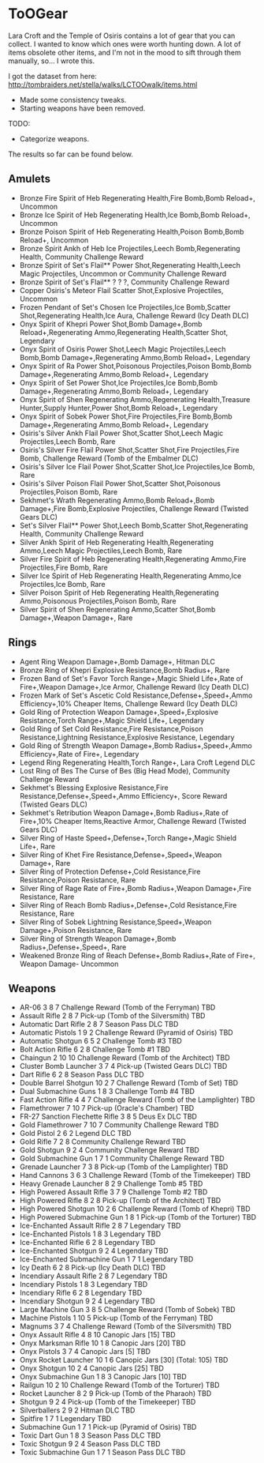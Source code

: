# ToOGear
Lara Croft and the Temple of Osiris contains a lot of gear that you can collect. I wanted to know which ones were worth hunting down. A lot of items obsolete other items, and I'm not in the mood to sift through them manually, so... I wrote this.

I got the dataset from here: http://tombraiders.net/stella/walks/LCTOOwalk/items.html
 * Made some consistency tweaks.
 * Starting weapons have been removed.

TODO:
 * Categorize weapons.

The results so far can be found below.
 
## Amulets
 * Bronze Fire Spirit of Heb	Regenerating Health,Fire Bomb,Bomb Reload+,	Uncommon
 * Bronze Ice Spirit of Heb	Regenerating Health,Ice Bomb,Bomb Reload+,	Uncommon
 * Bronze Poison Spirit of Heb	Regenerating Health,Poison Bomb,Bomb Reload+,	Uncommon
 * Bronze Spirit Ankh of Heb	Ice Projectiles,Leech Bomb,Regenerating Health,	Community Challenge Reward
 * Bronze Spirit of Set's Flail**	Power Shot,Regenerating Health,Leech Magic Projectiles,	Uncommon or Community Challenge Reward
 * Bronze Spirit of Set's Flail**	? ? ?,	Community Challenge Reward
 * Copper Osiris's Meteor Flail	Scatter Shot,Explosive Projectiles,	Uncommon
 * Frozen Pendant of Set's Chosen	Ice Projectiles,Ice Bomb,Scatter Shot,Regenerating Health,Ice Aura,	Challenge Reward (Icy Death DLC)
 * Onyx Spirit of Khepri	Power Shot,Bomb Damage+,Bomb Reload+,Regenerating Ammo,Regenerating Health,Scatter Shot,	Legendary
 * Onyx Spirit of Osiris	Power Shot,Leech Magic Projectiles,Leech Bomb,Bomb Damage+,Regenerating Ammo,Bomb Reload+,	Legendary
 * Onyx Spirit of Ra	Power Shot,Poisonous Projectiles,Poison Bomb,Bomb Damage+,Regenerating Ammo,Bomb Reload+,	Legendary
 * Onyx Spirit of Set	Power Shot,Ice Projectiles,Ice Bomb,Bomb Damage+,Regenerating Ammo,Bomb Reload+,	Legendary
 * Onyx Spirit of Shen	Regenerating Ammo,Regenerating Health,Treasure Hunter,Supply Hunter,Power Shot,Bomb Reload+,	Legendary
 * Onyx Spirit of Sobek	Power Shot,Fire Projectiles,Fire Bomb,Bomb Damage+,Regenerating Ammo,Bomb Reload+,	Legendary
 * Osiris's Silver Ankh Flail	Power Shot,Scatter Shot,Leech Magic Projectiles,Leech Bomb,	Rare
 * Osiris's Silver Fire Flail	Power Shot,Scatter Shot,Fire Projectiles,Fire Bomb,	Challenge Reward (Tomb of the Embalmer DLC)
 * Osiris's Silver Ice Flail	Power Shot,Scatter Shot,Ice Projectiles,Ice Bomb,	Rare
 * Osiris's Silver Poison Flail	Power Shot,Scatter Shot,Poisonous Projectiles,Poison Bomb,	Rare
 * Sekhmet's Wrath	Regenerating Ammo,Bomb Reload+,Bomb Damage+,Fire Bomb,Explosive Projectiles,	Challenge Reward (Twisted Gears DLC)
 * Set's Silver Flail**	Power Shot,Leech Bomb,Scatter Shot,Regenerating Health,	Community Challenge Reward
 * Silver Ankh Spirit of Heb	Regenerating Health,Regenerating Ammo,Leech Magic Projectiles,Leech Bomb,	Rare
 * Silver Fire Spirit of Heb	Regenerating Health,Regenerating Ammo,Fire Projectiles,Fire Bomb,	Rare
 * Silver Ice Spirit of Heb	Regenerating Health,Regenerating Ammo,Ice Projectiles,Ice Bomb,	Rare
 * Silver Poison Spirit of Heb	Regenerating Health,Regenerating Ammo,Poisonous Projectiles,Poison Bomb,	Rare
 * Silver Spirit of Shen	Regenerating Ammo,Scatter Shot,Bomb Damage+,Weapon Damage+,	Rare

 ## Rings
 * Agent Ring	Weapon Damage+,Bomb Damage+,		Hitman DLC
 * Bronze Ring of Khepri	Explosive Resistance,Bomb Radius+,		Rare
 * Frozen Band of Set's Favor	Torch Range+,Magic Shield Life+,Rate of Fire+,Weapon Damage+,Ice Armor,		Challenge Reward (Icy Death DLC)
 * Frozen Mark of Set's Ascetic	Cold Resistance,Defense+,Speed+,Ammo Efficiency+,10% Cheaper Items,		Challenge Reward (Icy Death DLC)
 * Gold Ring of Protection	Weapon Damage+,Speed+,Explosive Resistance,Torch Range+,Magic Shield Life+,		Legendary
 * Gold Ring of Set	Cold Resistance,Fire Resistance,Poison Resistance,Lightning Resistance,Explosive Resistance,		Legendary
 * Gold Ring of Strength	Weapon Damage+,Bomb Radius+,Speed+,Ammo Efficiency+,Rate of Fire+,		Legendary
 * Legend Ring	Regenerating Health,Torch Range+,		Lara Croft Legend DLC
 * Lost Ring of Bes	The Curse of Bes (Big Head Mode),		Community Challenge Reward
 * Sekhmet's Blessing	Explosive Resistance,Fire Resistance,Defense+,Speed+,Ammo Efficiency+,		Score Reward (Twisted Gears DLC)
 * Sekhmet's Retribution	Weapon Damage+,Bomb Radius+,Rate of Fire+,10% Cheaper Items,Reactive Armor,		Challenge Reward (Twisted Gears DLC)
 * Silver Ring of Haste	Speed+,Defense+,Torch Range+,Magic Shield Life+,		Rare
 * Silver Ring of Khet	Fire Resistance,Defense+,Speed+,Weapon Damage+,		Rare
 * Silver Ring of Protection	Defense+,Cold Resistance,Fire Resistance,Poison Resistance,		Rare
 * Silver Ring of Rage	Rate of Fire+,Bomb Radius+,Weapon Damage+,Fire Resistance,		Rare
 * Silver Ring of Reach	Bomb Radius+,Defense+,Cold Resistance,Fire Resistance,		Rare
 * Silver Ring of Sobek	Lightning Resistance,Speed+,Weapon Damage+,Poison Resistance,		Rare
 * Silver Ring of Strength	Weapon Damage+,Bomb Radius+,Defense+,Speed+,		Rare
 * Weakened Bronze Ring of Reach	Defense+,Bomb Radius+,Rate of Fire+,	Weapon Damage-	Uncommon

 ## Weapons
 * AR-06	3	8	7	Challenge Reward (Tomb of the Ferryman)	TBD
 * Assault Rifle	2	8	7	Pick-up (Tomb of the Silversmith)	TBD
 * Automatic Dart Rifle	2	8	7	Season Pass DLC	TBD
 * Automatic Pistols	1	9	2	Challenge Reward (Pyramid of Osiris)	TBD
 * Automatic Shotgun	6	5	2	Challenge Tomb #3	TBD
 * Bolt Action Rifle	6	2	8	Challenge Tomb #1	TBD
 * Chaingun	2	10	10	Challenge Reward (Tomb of the Architect)	TBD
 * Cluster Bomb Launcher	3	7	4	Pick-up (Twisted Gears DLC)	TBD
 * Dart Rifle	6	2	8	Season Pass DLC	TBD
 * Double Barrel Shotgun	10	2	7	Challenge Reward (Tomb of Set)	TBD
 * Dual Submachine Guns	1	8	3	Challenge Tomb #4	TBD
 * Fast Action Rifle	4	4	7	Challenge Reward (Tomb of the Lamplighter)	TBD
 * Flamethrower	7	10	7	Pick-up (Oracle's Chamber)	TBD
 * FR-27 Sanction Flechette Rifle	3	8	5	Deus Ex DLC	TBD
 * Gold Flamethrower	7	10	7	Community Challenge Reward	TBD
 * Gold Pistol	2	6	2	Legend DLC	TBD
 * Gold Rifle	7	2	8	Community Challenge Reward	TBD
 * Gold Shotgun	9	2	4	Community Challenge Reward	TBD
 * Gold Submachine Gun	1	7	1	Community Challenge Reward	TBD
 * Grenade Launcher	7	3	8	Pick-up (Tomb of the Lamplighter)	TBD
 * Hand Cannons	3	6	3	Challenge Reward (Tomb of the Timekeeper)	TBD
 * Heavy Grenade Launcher	8	2	9	Challenge Tomb #5	TBD
 * High Powered Assault Rifle	3	7	9	Challenge Tomb #2	TBD
 * High Powered Rifle	8	2	8	Pick-up (Tomb of the Architect)	TBD
 * High Powered Shotgun	10	2	6	Challenge Reward (Tomb of Khepri)	TBD
 * High Powered Submachine Gun	1	8	1	Pick-up (Tomb of the Torturer)	TBD
 * Ice-Enchanted Assault Rifle	2	8	7	Legendary	TBD
 * Ice-Enchanted Pistols	1	8	3	Legendary	TBD
 * Ice-Enchanted Rifle	6	2	8	Legendary	TBD
 * Ice-Enchanted Shotgun	9	2	4	Legendary	TBD
 * Ice-Enchanted Submachine Gun	1	7	1	Legendary	TBD
 * Icy Death	6	2	8	Pick-up (Icy Death DLC)	TBD
 * Incendiary Assault Rifle	2	8	7	Legendary	TBD
 * Incendiary Pistols	1	8	3	Legendary	TBD
 * Incendiary Rifle	6	2	8	Legendary	TBD
 * Incendiary Shotgun	9	2	4	Legendary	TBD
 * Large Machine Gun	3	8	5	Challenge Reward (Tomb of Sobek)	TBD
 * Machine Pistols	1	10	5	Pick-up (Tomb of the Ferryman)	TBD
 * Magnums	3	7	4	Challenge Reward (Tomb of the Silversmith)	TBD
 * Onyx Assault Rifle	4	8	10	Canopic Jars [15]	TBD
 * Onyx Marksman Rifle	10	1	8	Canopic Jars [20]	TBD
 * Onyx Pistols	3	7	4	Canopic Jars [5]	TBD
 * Onyx Rocket Launcher	10	1	6	Canopic Jars [30] (Total: 105)	TBD
 * Onyx Shotgun	10	2	4	Canopic Jars [25]	TBD
 * Onyx Submachine Gun	1	8	3	Canopic Jars [10]	TBD
 * Railgun	10	2	10	Challenge Reward (Tomb of the Torturer)	TBD
 * Rocket Launcher	8	2	9	Pick-up (Tomb of the Pharaoh)	TBD
 * Shotgun	9	2	4	Pick-up (Tomb of the Timekeeper)	TBD
 * Silverballers	2	9	2	Hitman DLC	TBD
 * Spitfire	1	7	1	Legendary	TBD
 * Submachine Gun	1	7	1	Pick-up (Pyramid of Osiris)	TBD
 * Toxic Dart Gun	1	8	3	Season Pass DLC	TBD
 * Toxic Shotgun	9	2	4	Season Pass DLC	TBD
 * Toxic Submachine Gun	1	7	1	Season Pass DLC	TBD
